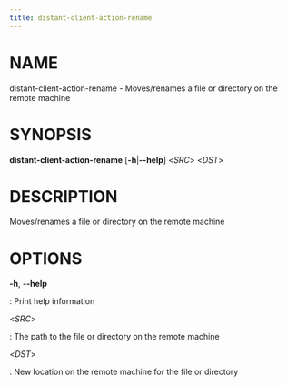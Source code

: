```yaml
---
title: distant-client-action-rename
---
```


# NAME

distant-client-action-rename - Moves/renames a file or directory on the
remote machine

# SYNOPSIS

**distant-client-action-rename** \[**-h**\|**\--help**\] \<*SRC*\>
\<*DST*\>

# DESCRIPTION

Moves/renames a file or directory on the remote machine

# OPTIONS

**-h**, **\--help**

:   Print help information

\<*SRC*\>

:   The path to the file or directory on the remote machine

\<*DST*\>

:   New location on the remote machine for the file or directory

